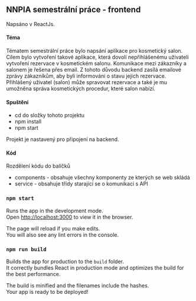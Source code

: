 ## NNPIA semestrální práce - frontend

Napsáno v ReactJs.

#### Téma
Tématem semestrální práce bylo napsání aplikace pro kosmetický salon.
Cílem bylo vytvoření takové aplikace, která dovolí nepřihlášenému uživateli vytvoření rezervace v kosmetickém salonu. 
Komunikace mezi zákazníky a salonem je řešena přes email. Z tohoto důvodu backend zasílá emailové zprávy zákazníkům, aby byli informováni o stavu jejich rezervace. 
Přihlášený uživatel (salon) může spravovat rezervace a také je mu umožněna správa kosmetických procedur, které salon nabízí.

#### Spuštění
- cd do složky tohoto projektu
- npm install 
- npm start

Projekt je nastavený pro připojení na backend.

#### Kód
Rozdělení kódu do balíčků 
- components - obsahuje všechny komponenty ze kterých se web skládá
- service - obsahuje třídy starající se o komunikaci s API

### `npm start`

Runs the app in the development mode.<br />
Open [http://localhost:3000](http://localhost:3000) to view it in the browser.

The page will reload if you make edits.<br />
You will also see any lint errors in the console.

### `npm run build`

Builds the app for production to the `build` folder.<br />
It correctly bundles React in production mode and optimizes the build for the best performance.

The build is minified and the filenames include the hashes.<br />
Your app is ready to be deployed!